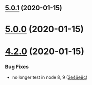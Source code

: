 ## [5.0.1](https://github.com/ericblade/mws-simple/compare/5.0.0...5.0.1) (2020-01-15)

# [5.0.0](https://github.com/ericblade/mws-simple/compare/4.2.0...5.0.0) (2020-01-15)

# [4.2.0](https://github.com/ericblade/mws-simple/compare/4.1.6...4.2.0) (2020-01-15)


### Bug Fixes

* no longer test in node 8, 9 ([3e46e9c](https://github.com/ericblade/mws-simple/commit/3e46e9c75e936d0bbedb78c521a4f91be8d624e9))
